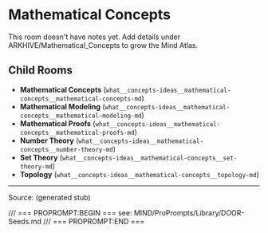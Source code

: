 # Mathematical Concepts

This room doesn't have notes yet. Add details under ARKHIVE/Mathematical_Concepts to grow the Mind Atlas.

## Child Rooms
- **Mathematical Concepts** (`what__concepts-ideas__mathematical-concepts__mathematical-concepts-md`)
- **Mathematical Modeling** (`what__concepts-ideas__mathematical-concepts__mathematical-modeling-md`)
- **Mathematical Proofs** (`what__concepts-ideas__mathematical-concepts__mathematical-proofs-md`)
- **Number Theory** (`what__concepts-ideas__mathematical-concepts__number-theory-md`)
- **Set Theory** (`what__concepts-ideas__mathematical-concepts__set-theory-md`)
- **Topology** (`what__concepts-ideas__mathematical-concepts__topology-md`)

---
Source: (generated stub)

/// === PROPROMPT:BEGIN ===
see: MIND/ProPrompts/Library/DOOR-Seeds.md
/// === PROPROMPT:END ===
